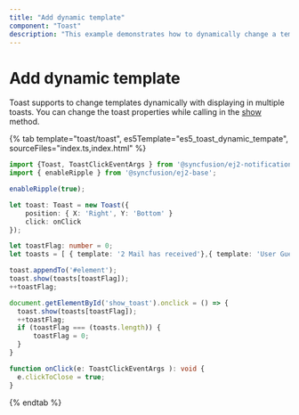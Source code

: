 ```yaml
---
title: "Add dynamic template"
component: "Toast"
description: "This example demonstrates how to dynamically change a template for display in multiple Essential JS 2 Toaster component."
---
```


# Add dynamic template

Toast supports to change templates dynamically with displaying in multiple toasts. You can change the toast properties while calling in the [show](../../api/toast/#show) method.

{% tab template="toast/toast", es5Template="es5_toast_dynamic_tempate", sourceFiles="index.ts,index.html"  %}

```typescript
import {Toast, ToastClickEventArgs } from '@syncfusion/ej2-notifications';
import { enableRipple } from '@syncfusion/ej2-base';

enableRipple(true);

let toast: Toast = new Toast({
    position: { X: 'Right', Y: 'Bottom' }
    click: onClick
});

let toastFlag: number = 0;
let toasts = [ { template: '2 Mail has received'},{ template: 'User Guest Logged in'},{ template: 'Logging in as Guest'},{ template: 'Ticket has reserved '},{ template: '#templateToast' }];

toast.appendTo('#element');
toast.show(toasts[toastFlag]);
++toastFlag;

document.getElementById('show_toast').onclick = () => {
  toast.show(toasts[toastFlag]);
  ++toastFlag;
  if (toastFlag === (toasts.length)) {
      toastFlag = 0;
  }
}

function onClick(e: ToastClickEventArgs ): void {
  e.clickToClose = true;
}
```

{% endtab %}